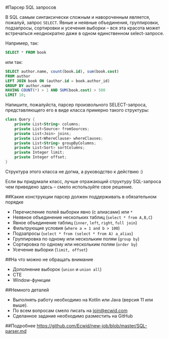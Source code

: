 #Парсер SQL запросов

В SQL самым синтаксически сложным и навороченным является, пожалуй, запрос `SELECT`.
Явные и неявные объединения, группировки, подзапросы, сортировки и усечения выборки – вся эта красота может
встречаться неоднократно даже в одном единственном select-запросе.

Например, так:

```SQL
SELECT * FROM book
```

или так:

```SQL
SELECT author.name, count(book.id), sum(book.cost)
FROM author
LEFT JOIN book ON (author.id = book.author_id)
GROUP BY author.name
HAVING COUNT(*) > 1 AND SUM(book.cost) > 500
LIMIT 10;
```

Напишите, пожалуйста, парсер произвольного SELECT-запроса, представляющего его в виде класса примерно такого структуры:

```kotlin
class Query {
	private List<String> columns;
	private List<Source> fromSources;
	private List<Join> joins;
	private List<WhereClause> whereClauses;
	private List<String> groupByColumns;
	private List<Sort> sortColumns;
	private Integer limit;
	private Integer offset;
}
```

Структура этого класса не догма, а руководство к действию :)

Если вы придумали класс, лучше отражающий структуру SQL-запроса чем приведено здесь – смело используйте свое решение.

##Какие конструкции парсер должен поддерживать в обязательном порядке
* Перечисление полей выборки явно (с алиасами) или `*`
* Неявное объединение нескольких таблиц (`select * from A,B,C`)
* Явное объединение таблиц (`inner`, `left`, `right`, `full join`)
* Фильтрующие условия (`where a = 1 and b > 100`)
* Подзапросы (`select * from (select * from A) a_alias`)
* Группировка по одному или нескольким полям (`group by`)
* Сортировка по одному или нескольким полям (`order by`)
* Усечение выборки (`limit, offset`)

##На что можно не обращать внимание
* Дополнение выборок (`union` и `union all`)
* CTE
* Window-функции

##Немного деталей
* Выполнять работу необходимо на Kotlin или Java (версия 11 или выше).
* По всем вопросам смело писать на [join@ecwid.com](mailto:join@ecwid.com)
* Сделанное задание необходимо разместить на GitHub

##Подробнее
https://github.com/Ecwid/new-job/blob/master/SQL-parser.md